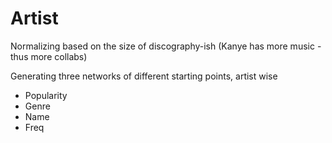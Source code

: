 # Artist 



Normalizing based on the size of discography-ish (Kanye has more music - thus more collabs)

Generating three networks of different starting points, artist wise 



- Popularity
- Genre 
- Name
- Freq



